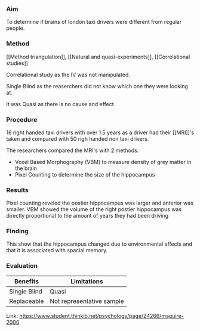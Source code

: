 ### Aim
To determine if brains of london taxi drivers were different from regular people.

### Method
[[Method triangulation]], [[Natural and quasi-experiments]], [[Correlational studies]]

Correlational study as the IV was not manipulated. 

Single Blind as the reaserchers did not know which one they were looking at.

It was Quasi as there is no cause and effect
### Procedure 
16 right handed taxi drivers with over 1.5 years as a driver had their [[MRI]]'s taken and compared with 50 righ handed non taxi drivers.

The researchers compared the MRI's with 2 methods. 

-  Voxel Based Morphography (VBM)
	to measure density of grey matter in the brain
- Pixel Counting 
	to determine the size of the hippocampus
	
### Results 
Pixel counting reveled the postier hippocampus was larger and anterior was smaller. VBM showed the volume of the right postier hippocampus was directly proportional to the amount of years they had been driving



### Finding 
This show that the hippocampus changed due to environmental affects and that it is associated with spacial memory.

### Evaluation 
| Benefits | Limitations | 
|--| --|
| Single Blind | Quasi  | 
| Replaceable | Not representative sample | 

Link: https://www.student.thinkib.net/psychology/page/24266/maguire-2000